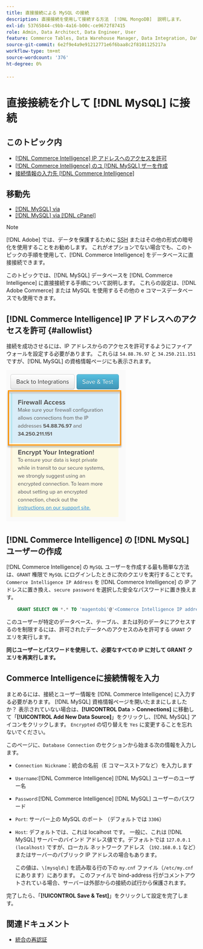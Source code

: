 ```yaml
---
title: 直接接続による MySQL の接続
description: 直接接続を使用して接続する方法  [!DNL MongoDB]  説明します。
exl-id: 53765844-c9bb-4a16-b00c-ce9672f87415
role: Admin, Data Architect, Data Engineer, User
feature: Commerce Tables, Data Warehouse Manager, Data Integration, Data Import/Export
source-git-commit: 6e2f9e4a9e91212771e6f6baa8c2f8101125217a
workflow-type: tm+mt
source-wordcount: '376'
ht-degree: 0%

---
```


# 直接接続を介して [!DNL MySQL] に接続

## このトピック内

* [ [!DNL Commerce Intelligence] IP アドレスへのアクセスを許可](#allowlist)
* [ [!DNL Commerce Intelligence] のユ  [!DNL MySQL]  ザーを作成](#steptwo)
* [接続情報の入力先  [!DNL Commerce Intelligence]](#stepthree)

## 移動先

* [[!DNL MySQL] via ](../integrations/mysql-via-ssh-tunnel.md)
* [[!DNL MySQL] via [!DNL cPanel]](../integrations/mysql-via-cpanel.md)

>[!NOTE]
>
>[!DNL Adobe] では、データを保護するために [SSH](../integrations/mysql-via-ssh-tunnel.md) またはその他の形式の暗号化を使用することをお勧めします。 これがオプションでない場合でも、このトピックの手順を使用して、[!DNL Commerce Intelligence] をデータベースに直接接続できます。

このトピックでは、[!DNL MySQL] データベースを [!DNL Commerce Intelligence] に直接接続する手順について説明します。 これらの設定は、[!DNL Adobe Commerce] または MySQL を使用するその他の e コマースデータベースでも使用できます。

## [!DNL Commerce Intelligence] IP アドレスへのアクセスを許可 {#allowlist}

接続を成功させるには、IP アドレスからのアクセスを許可するようにファイアウォールを設定する必要があります。 これらは `54.88.76.97` と `34.250.211.151` ですが、[!DNL MySQL] の資格情報ページにも表示されます。

![MBI_Allow_Access_IPs.png](../../../assets/MBI_allow_access_IPs.png)

## [!DNL Commerce Intelligence] の [!DNL MySQL] ユーザーの作成

[!DNL Commerce Intelligence] の `MySQL` ユーザーを作成する最も簡単な方法は、`GRANT` 権限で `MySQL` にログインしたときに次のクエリを実行することです。 `Commerce Intelligence IP Address` を [!DNL Commerce Intelligence] の IP アドレスに置き換え、`secure password` を選択した安全なパスワードに置き換えます。

```sql
    GRANT SELECT ON *.* TO 'magentobi'@'<Commerce Intelligence IP address>' IDENTIFIED BY '<secure password>';
```

このユーザーが特定のデータベース、テーブル、または列のデータにアクセスするのを制限するには、許可されたデータへのアクセスのみを許可する `GRANT` クエリを実行します。

**同じユーザーとパスワードを使用して、必要なすべての IP に対して GRANT クエリを再実行します。**

## Commerce Intelligenceに接続情報を入力

まとめるには、接続とユーザー情報を [!DNL Commerce Intelligence] に入力する必要があります。 [!DNL MySQL] 資格情報ページを開いたままにしましたか？ 表示されていない場合は、**[!UICONTROL Data** > **Connections]** に移動して「**[!UICONTROL Add New Data Source]**」をクリックし、[!DNL MySQL] アイコンをクリックします。 `Encrypted` の切り替えを `Yes` に変更することを忘れないでください。

このページに、`Database Connection` のセクションから始まる次の情報を入力します。

* `Connection Nickname`：統合の名前（E コマースストアなど）を入力します
* `Username`:[!DNL Commerce Intelligence] [!DNL MySQL] ユーザーのユーザー名
* `Password`:[!DNL Commerce Intelligence] [!DNL MySQL] ユーザーのパスワード
* `Port`: サーバー上の MySQL のポート （デフォルトでは `3306`）
* `Host`: デフォルトでは、これは localhost です。 一般に、これは [!DNL MySQL] サーバーのバインド アドレス値です。デフォルトでは `127.0.0.1 (localhost)` ですが、ローカル ネットワーク アドレス （`192.168.0.1` など）またはサーバーのパブリック IP アドレスの場合もあります。

  この値は、`\[mysqld\]` を読み取る行の下の `my.cnf` ファイル（`/etc/my.cnf` にあります）にあります。 このファイルで bind-address 行がコメントアウトされている場合、サーバーは外部からの接続の試行から保護されます。

完了したら、「**[!UICONTROL Save & Test]**」をクリックして設定を完了します。

## 関連ドキュメント

* [ 統合の再認証 ](https://experienceleague.adobe.com/docs/commerce-knowledge-base/kb/how-to/mbi-reauthenticating-integrations.html?lang=ja)
